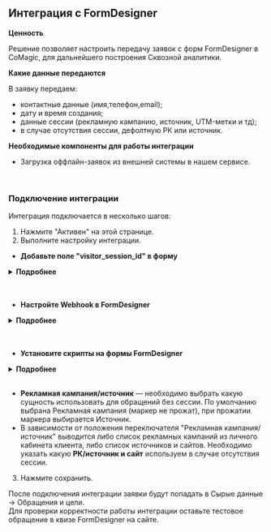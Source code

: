 ## Интеграция с FormDesigner <br />

**Ценность**   <br />

Решение позволяет настроить передачу заявок с форм FormDesigner в CoMagic, для дальнейшего построения Сквозной аналитики. <br />

 **Какие данные передаются**  <br />   
  
В заявку передаем: <br />

- контактные данные (имя,телефон,email);
- дату и время создания;
- данные сессии (рекламную кампанию, источник, UTM-метки и тд);
- в случае отсутствия сессии, дефолтную РК или источник.  <br />


**Необходимые компоненты для работы интеграции**  <br />
- Загрузка оффлайн-заявок из внешней системы в нашем сервисе.
<br />


### Подключение интеграции <br />

Интеграция подключается в несколько шагов:<br />

1. Нажмите "Активен" на этой странице. <br />
2. Выполните настройку интеграции. <br />

- **Добавьте поле "visitor_session_id" в форму** <br />

<details>
  <summary style="font-weight:bold;"> Подробнее </summary> <br />
  
  - Зайдите в FormDesigner в настройки конкретной формы.
  - Перейдите в раздел "Элементы".
  - Добавьте скрытое поле.
  - В названии укажите **visitor_session_id**.
  - В "Расширенные параметры" в параметре "Название макроса" также укажите **visitor_session_id**.

    ![image](FormDesigner_field.gif)

</details> 
<br />
<br />
  
- **Настройте Webhook в FormDesigner** <br />

<details>
  <summary style="font-weight:bold;"> Подробнее </summary> <br />
  
  - Зайдите в FormDesigner в настройки конкретной формы.
  - Перейдите в раздел "Модули".
  - Найдите модуль Weebhooks  и добавьте его.
  - В поле "URL адрес" добавьте Webhook URL из настроек интеграции.
  - В поле "Метод передачи данных" выберете метод POST.
  - В "Параметры запроса из формы" необходимо указать следующие значения (во 2 столбце названия могут отличать, если вы их изменяли в форме): <br />
  
    - name / Ваше имя;
    - phone / Телефон;
    - email / E-mail;
    - ext_id / ID заявки;
    - date_time / Дата создания заявки;
    - form_name / Название формы;
    - visitor_session_id / visitor_session_id.
    
  - В "Дополнительные параметры" в поле "Content-Type" выберете application/json.
    
![image](FormDesigner_hook.gif)

</details> 
<br />
<br />

- **Установите скрипты на формы FormDesigner**  <br />

<details>
  <summary style="font-weight:bold;"> Подробнее </summary> <br />
  
  - Необходимо понять какой вид формы используется на сайте (могут использовать сразу оба типа).
  - В зависимости от типа формы корректируется скрипт в соответствии с описанием в интеграции.
  - Пример как должен выглядить скрипт после изменений стандартной формы
    ![image](formdesigner_skript1.png)

  - Пример как должен выглядить скрипт после изменений формы "Всплывающее окно"
    ![image](formdesigner_skript2.png)

</details> 
<br />

- **Рекламная кампания/источник** — необходимо выбрать какую сущность использовать для обращений без сессии. По умолчанию выбрана Рекламная кампания (маркер не прожат), при прожатии маркера выбирается Источник. <br />
- В зависимости от положения переключателя "Рекламная кампания/источник" выводится либо список рекламных кампаний из личного кабинета клиента, либо список источников и сайтов. Необходимо указать какую **РК/источник и сайт** используем в случае отсутствия сессии. <br />

3. Нажмите сохранить. <br />

После подключения интеграции заявки будут попадать в  Сырые данные -> Обращения и цели.  <br />
Для проверки корректности работы интеграции оставьте тестовое обращение в квизе FormDesigner на сайте.
 

